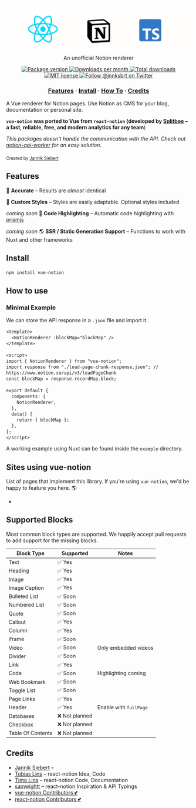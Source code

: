 <p align="center">
  <img src="https://raw.githubusercontent.com/NotionX/react-notion-x/master/media/notion-ts.png" alt="vue-notion" />
  An unofficial Notion renderer
</p>

<p align="center">
  <a href="https://www.npmjs.org/package/vue-notion">
    <img src="https://img.shields.io/npm/v/vue-notion.svg" alt="Package version" />
  </a>
  <a href="https://npmcharts.com/compare/vue-notion?minimal=true">
    <img src="https://img.shields.io/npm/dm/vue-notion.svg" alt="Downloads per month" />
  </a>
  <a href="https://npmcharts.com/compare/vue-notion?minimal=true">
    <img src="https://img.shields.io/npm/dt/vue-notion.svg" alt="Total downloads" />
  </a>
  <a href="https://github.com/janniks/vue-notion/blob/master/LICENSE">
    <img src="https://img.shields.io/badge/license-MIT-blue.svg" alt="MIT license" />
  </a>
  <a href="https://twitter.com/intent/follow?screen_name=jnnksbrt">
    <img src="https://img.shields.io/twitter/follow/jnnksbrt.svg?label=Follow%20@jnnksbrt" alt="Follow @jnnksbrt on Twitter" />
  </a>
</p>

<h3 align="center">
  <a href="#features">Features</a>
  <span> · </span>
  <a href="#install">Install</a>
  <span> · </span>
  <a href="#how-to">How To</a>
  <span> · </span>
  <a href="#credits">Credits</a>
</h3>

A Vue renderer for Notion pages.
Use Notion as CMS for your blog, documentation or personal site.

**`vue-notion` was ported to Vue from `react-notion` (developed by <a href="http://splitbee.io/">Splitbee</a> – a fast, reliable, free, and modern analytics for any team**)

_This packages doesn't handle the communication with the API. Check out [notion-api-worker](https://github.com/splitbee/notion-api-worker) for an easy solution_.

<sub>Created by <a href="https://twitter.com/jnnksbrt">Jannik Siebert</a></sub>

## Features

🎯 **Accurate** – Results are _almost_ identical

🎨 **Custom Styles** – Styles are easily adaptable. Optional styles included

_coming soon_ 🔮 **Code Highlighting** – Automatic code highlighting with [prismjs](https://prismjs.com/)

_coming soon_ 🌎 **SSR / Static Generation Support** – Functions to work with Nuxt and other frameworks

## Install

```bash
npm install vue-notion
```

## How to use

### Minimal Example

We can store the API response in a `.json` file and import it.

```vue
<template>
  <NotionRenderer :blockMap="blockMap" />
</template>

<script>
import { NotionRenderer } from "vue-notion";
import response from "./load-page-chunk-response.json"; // https://www.notion.so/api/v3/loadPageChunk
const blockMap = response.recordMap.block;

export default {
  components: {
    NotionRenderer,
  },
  data() {
    return { blockMap };
  },
};
</script>
```

A working example using Nuxt can be found inside the `example` directory.

## Sites using vue-notion

List of pages that implement this library.
If you're using `vue-notion`, we'd be happy to feature you here. 🌎

-

## Supported Blocks

Most common block types are supported. We happily accept pull requests to add support for the missing blocks.

| Block Type        | Supported      | Notes                  |
| ----------------- | -------------- | ---------------------- |
| Text              | ✅ Yes         |                        |
| Heading           | ✅ Yes         |                        |
| Image             | ✅ Yes         |                        |
| Image Caption     | ✅ Yes         |                        |
| Bulleted List     | ✅ Soon        |                        |
| Numbered List     | ✅ Soon        |                        |
| Quote             | ✅ Soon        |                        |
| Callout           | ✅ Yes         |                        |
| Column            | ✅ Yes         |                        |
| iframe            | ✅ Soon        |                        |
| Video             | ✅ Soon        | Only embedded videos   |
| Divider           | ✅ Soon        |                        |
| Link              | ✅ Yes         |                        |
| Code              | ✅ Soon        | Highlighting coming    |
| Web Bookmark      | ✅ Soon        |                        |
| Toggle List       | ✅ Soon        |                        |
| Page Links        | ✅ Yes         |                        |
| Header            | ✅ Yes         | Enable with `fullPage` |
| Databases         | ❌ Not planned |                        |
| Checkbox          | ❌ Not planned |                        |
| Table Of Contents | ❌ Not planned |                        |

## Credits

- [Jannik Siebert](https://twitter.com/jnnksbrt) –
- [Tobias Lins](https://tobi.sh) – react-notion Idea, Code
- [Timo Lins](https://timo.sh) – react-notion Code, Documentation
- [samwightt](https://github.com/samwightt) – react-notion Inspiration & API Typings
- [vue-notion Contributors 💕](https://github.com/janniks/vue-notion/graphs/contributors)
- [react-notion Contributors 💕](https://github.com/splitbee/react-notion/graphs/contributors)
